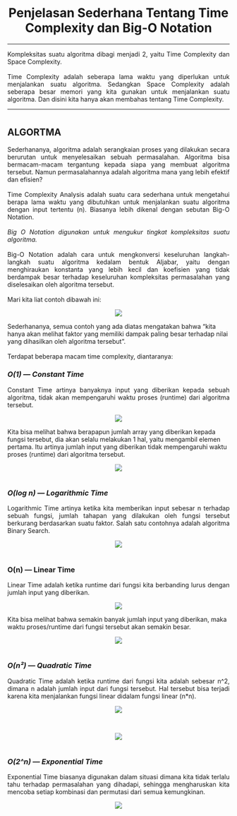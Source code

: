 <h1 align="center"><b>Penjelasan Sederhana Tentang Time Complexity dan Big-O Notation
</b><br></h1>

---

<p align = "justify">Kompleksitas suatu algoritma dibagi menjadi 2, yaitu Time Complexity dan Space Complexity.<br><br>Time Complexity adalah seberapa lama waktu yang diperlukan untuk menjalankan suatu algoritma. Sedangkan Space Complexity adalah seberapa besar memori yang kita gunakan untuk menjalankan suatu algoritma. Dan disini kita hanya akan membahas tentang Time Complexity.</p>

---

#
## __ALGORTMA__
<p align = "justify">Sederhananya, algoritma adalah serangkaian proses yang dilakukan secara berurutan untuk menyelesaikan sebuah permasalahan. Algoritma bisa bermacam-macam tergantung kepada siapa yang membuat algoritma tersebut. Namun permasalahannya adalah algoritma mana yang lebih efektif dan efisien?<br><br>Time Complexity Analysis adalah suatu cara sederhana untuk mengetahui berapa lama waktu yang dibutuhkan untuk menjalankan suatu algoritma dengan input tertentu (n). Biasanya lebih dikenal dengan sebutan Big-O Notation.<br><br><i>Big O Notation digunakan untuk mengukur tingkat kompleksitas suatu algoritma.</i><br><br>Big-O Notation adalah cara untuk mengkonversi keseluruhan langkah-langkah suatu algoritma kedalam bentuk Aljabar, yaitu dengan menghiraukan konstanta yang lebih kecil dan koefisien yang tidak berdampak besar terhadap keseluruhan kompleksitas permasalahan yang diselesaikan oleh algoritma tersebut.<br><br>Mari kita liat contoh dibawah ini:<br><p align = "center"><img src = "P1.PNG"></p>Sederhananya, semua contoh yang ada diatas mengatakan bahwa “kita hanya akan melihat faktor yang memiliki dampak paling besar terhadap nilai yang dihasilkan oleh algoritma tersebut”.<br><br>Terdapat beberapa macam time complexity, diantaranya:</p>


### ___O(1) — Constant Time___

<p align="justify">Constant Time artinya banyaknya input yang diberikan kepada sebuah algoritma, tidak akan mempengaruhi waktu proses (runtime) dari algoritma tersebut.<p align = "center"><img src = "P2.PNG"></p>Kita bisa melihat bahwa berapapun jumlah array yang diberikan kepada fungsi tersebut, dia akan selalu melakukan 1 hal, yaitu mengambil elemen pertama. Itu artinya jumlah input yang diberikan tidak mempengaruhi waktu proses (runtime) dari algoritma tersebut.<p align = "center"><img src = "P3.PNG"></p></p>

#
### ___O(log n) — Logarithmic Time___

<p align="justify">Logarithmic Time artinya ketika kita memberikan input sebesar n terhadap sebuah fungsi, jumlah tahapan yang dilakukan oleh fungsi tersebut berkurang berdasarkan suatu faktor. Salah satu contohnya adalah algoritma Binary Search.<br><p align = "center"><img src = "P4.PNG"></p></p>

#
### __O(n) — Linear Time__

<p align ="justify">Linear Time adalah ketika runtime dari fungsi kita berbanding lurus dengan jumlah input yang diberikan.<br><p align = "center"><img src = "P5.PNG"></p>Kita bisa melihat bahwa semakin banyak jumlah input yang diberikan, maka waktu proses/runtime dari fungsi tersebut akan semakin besar.<br><p align = "center"><img src = "P6.PNG"></p></p>

#
### ___O(n²) — Quadratic Time___

<p align ="justify">Quadratic Time adalah ketika runtime dari fungsi kita adalah sebesar n^2, dimana n adalah jumlah input dari fungsi tersebut. Hal tersebut bisa terjadi karena kita menjalankan fungsi linear didalam fungsi linear (n*n).<br><p align = "center"><img src = "P7.PNG"></p><br><p align = "center"><img src = "P8.PNG"></p></p></p>

#
### ___O(2^n) — Exponential Time___

<p align ="justify">Exponential Time biasanya digunakan dalam situasi dimana kita tidak terlalu tahu terhadap permasalahan yang dihadapi, sehingga mengharuskan kita mencoba setiap kombinasi dan permutasi dari semua kemungkinan.<br><p align = "center"><img src = "P9.PNG"></p></p>

